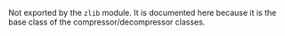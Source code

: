 <!-- YAML
added: v0.5.8
-->

Not exported by the `zlib` module. It is documented here because it is the base
class of the compressor/decompressor classes.

